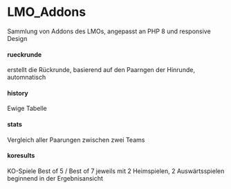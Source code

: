 # LMO_Addons

Sammlung von Addons des LMOs, angepasst an PHP 8 und responsive Design

#### rueckrunde
 erstellt die Rückrunde, basierend auf den Paarngen der Hinrunde, automnatisch

#### history
Ewige Tabelle

#### stats
Vergleich aller  Paarungen zwischen zwei Teams

#### koresults
KO-Spiele Best of 5 / Best of 7 jeweils mit 2 Heimspielen, 2 Auswärtsspielen beginnend in der Ergebnisansicht

